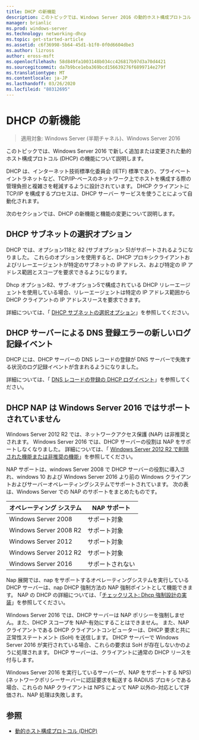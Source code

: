```yaml
---
title: DHCP の新機能
description: このトピックでは、Windows Server 2016 の動的ホスト構成プロトコル (DHCP) の新機能の概要について説明します。
manager: brianlic
ms.prod: windows-server
ms.technology: networking-dhcp
ms.topic: get-started-article
ms.assetid: c6f36998-5b64-45d1-b1f0-0f0d6604dbe3
ms.author: lizross
author: eross-msft
ms.openlocfilehash: 58d849fa1003148b034cc426817b97d3a70d4421
ms.sourcegitcommit: da7b9bce1eba369bcd156639276f6899714e279f
ms.translationtype: MT
ms.contentlocale: ja-JP
ms.lasthandoff: 03/26/2020
ms.locfileid: "80312695"
---
```

# <a name="whats-new-in-dhcp"></a>DHCP の新機能

>適用対象: Windows Server (半期チャネル)、Windows Server 2016

このトピックでは、Windows Server 2016 で新しく追加または変更された動的ホスト構成プロトコル (DHCP) の機能について説明します。
  
DHCP は、インターネット技術標準化委員会 (IETF) 標準であり、プライベートイントラネットなど、TCP/IP\-ベースのネットワーク上でホストを構成する際の管理負担と複雑さを軽減するように設計されています。 DHCP クライアントに TCP/IP を構成するプロセスは、DHCP サーバー サービスを使うことによって自動化されます。

次のセクションでは、DHCP の新機能と機能の変更について説明します。

## <a name="dhcp-subnet-selection-options"></a>DHCP サブネットの選択オプション

DHCP では、オプション118と 82 \(サブオプション 5\)がサポートされるようになりました。 これらのオプションを使用すると、DHCP プロキシクライアントおよびリレーエージェントが特定のサブネットの IP アドレス、および特定の IP アドレス範囲とスコープを要求できるようになります。


Dhcp オプション82、サブ\-オプション5で構成されている DHCP リレーエージェントを使用している場合、リレーエージェントは特定の IP アドレス範囲から DHCP クライアントの IP アドレスリースを要求できます。

詳細については、「 [DHCP サブネットの選択オプション](dhcp-subnet-options.md)」を参照してください。

## <a name="new-logging-events-for-dns-registration-failures-by-the-dhcp-server"></a>DHCP サーバーによる DNS 登録エラーの新しいログ記録イベント

DHCP には、DHCP サーバーの DNS レコードの登録が DNS サーバーで失敗する状況のログ記録イベントが含まれるようになりました。

詳細については、「 [DNS レコードの登録の DHCP ログイベント](dhcp-dns-events.md)」を参照してください。

## <a name="dhcp-nap-is-not-supported-in-windows-server-2016"></a>DHCP NAP は Windows Server 2016 ではサポートされていません

Windows Server 2012 R2 では、ネットワークアクセス保護 \(NAP\) は非推奨とされます。 Windows Server 2016 では、DHCP サーバーの役割は NAP をサポートしなくなりました。 詳細については、「 [Windows Server 2012 R2 で削除された機能または非推奨の機能](https://technet.microsoft.com/library/dn303411.aspx)」を参照してください。  
  
NAP サポートは、windows Server 2008 で DHCP サーバーの役割に導入され、windows 10 および Windows Server 2016 より前の Windows クライアントおよびサーバーオペレーティングシステムでサポートされています。 次の表は、Windows Server での NAP のサポートをまとめたものです。  
  
|オペレーティング システム|NAP サポート|  
|--------------------|---------------|  
| Windows Server 2008 |サポート対象|  
| Windows Server 2008 R2 |サポート対象|  
| Windows Server 2012 |サポート対象|  
| Windows Server 2012 R2 |サポート対象|  
| Windows Server 2016|サポートされない|  
  
Nap 展開では、nap をサポートするオペレーティングシステムを実行している DHCP サーバーは、nap DHCP 強制方法の NAP 強制ポイントとして機能できます。 NAP の DHCP の詳細については、「[チェックリスト: Dhcp 強制設計の実装](https://technet.microsoft.com/library/dd314186.aspx)」を参照してください。  
  
Windows Server 2016 では、DHCP サーバーは NAP ポリシーを強制しません。また、DHCP スコープを NAP\-有効にすることはできません。 また、NAP クライアントである DHCP クライアントコンピューターは、DHCP 要求と共に正常性ステートメント \(SoH\) を送信します。 DHCP サーバーで Windows Server 2016 が実行されている場合、これらの要求は SoH が存在しないかのように処理されます。 DHCP サーバーは、クライアントに通常の DHCP リースを付与します。 

Windows Server 2016 を実行しているサーバーが、NAP をサポートする NPS\) \(ネットワークポリシーサーバーに認証要求を転送する RADIUS プロキシである場合、これらの NAP クライアントは NPS によって NAP 以外の\-対応として評価され、NAP 処理は失敗します。
  
## <a name="see-also"></a>参照  
  
-   [動的ホスト構成プロトコル (DHCP)](Dynamic-Host-Configuration-Protocol--DHCP-.md)  
  


